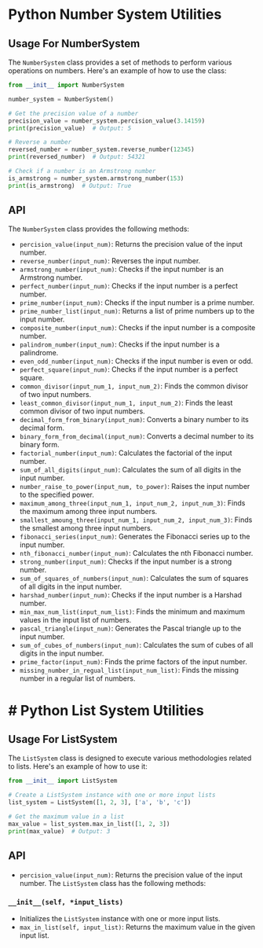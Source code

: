 # Python Number System Utilities

## Usage For NumberSystem

The `NumberSystem` class provides a set of methods to perform various operations on numbers. Here's an example of how to use the class:

```python
from __init__ import NumberSystem

number_system = NumberSystem()

# Get the precision value of a number
precision_value = number_system.percision_value(3.14159)
print(precision_value)  # Output: 5

# Reverse a number
reversed_number = number_system.reverse_number(12345)
print(reversed_number)  # Output: 54321

# Check if a number is an Armstrong number
is_armstrong = number_system.armstrong_number(153)
print(is_armstrong)  # Output: True
```

## API

The `NumberSystem` class provides the following methods:

- `percision_value(input_num)`: Returns the precision value of the input number.
- `reverse_number(input_num)`: Reverses the input number.
- `armstrong_number(input_num)`: Checks if the input number is an Armstrong number.
- `perfect_number(input_num)`: Checks if the input number is a perfect number.
- `prime_number(input_num)`: Checks if the input number is a prime number.
- `prime_number_list(input_num)`: Returns a list of prime numbers up to the input number.
- `composite_number(input_num)`: Checks if the input number is a composite number.
- `palindrom_number(input_num)`: Checks if the input number is a palindrome.
- `even_odd_number(input_num)`: Checks if the input number is even or odd.
- `perfect_square(input_num)`: Checks if the input number is a perfect square.
- `common_divisor(input_num_1, input_num_2)`: Finds the common divisor of two input numbers.
- `least_common_divisor(input_num_1, input_num_2)`: Finds the least common divisor of two input numbers.
- `decimal_form_from_binary(input_num)`: Converts a binary number to its decimal form.
- `binary_form_from_decimal(input_num)`: Converts a decimal number to its binary form.
- `factorial_number(input_num)`: Calculates the factorial of the input number.
- `sum_of_all_digits(input_num)`: Calculates the sum of all digits in the input number.
- `number_raise_to_power(input_num, to_power)`: Raises the input number to the specified power.
- `maximum_among_three(input_num_1, input_num_2, input_num_3)`: Finds the maximum among three input numbers.
- `smallest_amoung_three(input_num_1, input_num_2, input_num_3)`: Finds the smallest among three input numbers.
- `fibonacci_series(input_num)`: Generates the Fibonacci series up to the input number.
- `nth_fibonacci_number(input_num)`: Calculates the nth Fibonacci number.
- `strong_number(input_num)`: Checks if the input number is a strong number.
- `sum_of_squares_of_numbers(input_num)`: Calculates the sum of squares of all digits in the input number.
- `harshad_number(input_num)`: Checks if the input number is a Harshad number.
- `min_max_num_list(input_num_list)`: Finds the minimum and maximum values in the input list of numbers.
- `pascal_triangle(input_num)`: Generates the Pascal triangle up to the input number.
- `sum_of_cubes_of_numbers(input_num)`: Calculates the sum of cubes of all digits in the input number.
- `prime_factor(input_num)`: Finds the prime factors of the input number.
- `missing_number_in_regual_list(input_num_list)`: Finds the missing number in a regular list of numbers.


# # Python List System Utilities

## Usage For ListSystem

The `ListSystem` class is designed to execute various methodologies related to lists. Here's an example of how to use it:

```python
from __init__ import ListSystem

# Create a ListSystem instance with one or more input lists
list_system = ListSystem([1, 2, 3], ['a', 'b', 'c'])

# Get the maximum value in a list
max_value = list_system.max_in_list([1, 2, 3])
print(max_value)  # Output: 3
```

## API

- `percision_value(input_num)`: Returns the precision value of the input number.
The `ListSystem` class has the following methods:

### `__init__(self, *input_lists)`
- Initializes the `ListSystem` instance with one or more input lists.
- `max_in_list(self, input_list)`: Returns the maximum value in the given input list.
